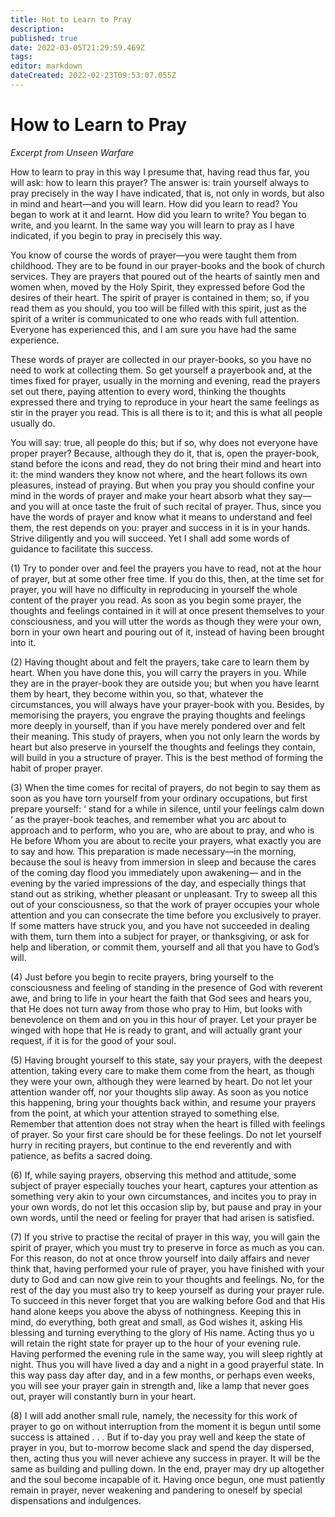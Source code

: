 ```yaml
---
title: Hot to Learn to Pray
description: 
published: true
date: 2022-03-05T21:29:59.469Z
tags: 
editor: markdown
dateCreated: 2022-02-23T09:53:07.055Z
---
```


# How to Learn to Pray


*Excerpt from Unseen Warfare*

How to learn to pray in this way I presume that, having read thus far, you will ask: how to learn this prayer? The answer is: train yourself always to pray precisely in the way I have indicated, that is, not only in words, but also in mind and heart—and you will learn. How did you learn to read? You began to work at it and learnt. How did you learn to write? You began to write, and you learnt. In the same way you will learn to pray as I have indicated, if you begin to pray in precisely this way.

You know of course the words of prayer—you were taught them from childhood. They are to be found in our prayer-books and the book of church services. They are prayers that poured out of the hearts of saintly men and women when, moved by the Holy Spirit, they expressed before God the desires of their heart. The spirit of prayer is contained in them; so, if you read them as you should, you too will be filled with this spirit, just as the spirit of a writer is communicated to one who reads with full attention. Everyone has experienced this, and I am sure you have had the same experience.

These words of prayer are collected in our prayer-books, so you have no need to work at collecting them. So get yourself a prayerbook and, at the times fixed for prayer, usually in the morning and evening, read the prayers set out there, paying attention to every word, thinking the thoughts expressed there and trying to reproduce in your heart the same feelings as stir in the prayer you read. This is all there is to it; and this is what all people usually do.

You will say: true, all people do this; but if so, why does not everyone have proper prayer? Because, although they do it, that is, open the prayer-book, stand before the icons and read, they do not bring their mind and heart into it: the mind wanders they know not where, and the heart follows its own pleasures, instead of praying. But when you pray you should confine your mind in the words of prayer and make your heart absorb what they say—and you will at once taste the fruit of such recital of prayer. Thus, since you have the words of prayer and know what it means to understand and feel them, the rest depends on you: prayer and success in it is in your hands. Strive diligently and you will succeed. Yet I shall add some words of guidance to facilitate this success.

(1) Try to ponder over and feel the prayers you have to read, not at the hour of prayer, but at some other free time. If you do this, then, at the time set for prayer, you will have no difficulty in reproducing in yourself the whole content of the prayer you read. As soon as you begin some prayer, the thoughts and feelings contained in it will at once present themselves to your consciousness, and you will utter the words as though they were your own, born in your own heart and pouring out of it, instead of having been brought into it.

(2) Having thought about and felt the prayers, take care to learn them by heart. When you have done this, you will carry the prayers in you. While they are in the prayer-book they are outside you; but when you have learnt them by heart, they become within you, so that, whatever the circumstances, you will always have your prayer-book with you. Besides, by memorising the prayers, you engrave the praying thoughts and feelings more deeply in yourself, than if you have merely pondered over and felt their meaning. This study of prayers, when you not only learn the words by heart but also preserve in yourself the thoughts and feelings they contain, will build in you a structure of prayer. This is the best method of forming the habit of proper prayer.

(3) When the time comes for recital of prayers, do not begin to say them as soon as you have torn yourself from your ordinary occupations, but first prepare yourself: ‘ stand for a while in silence, until your feelings calm down ‘ as the prayer-book teaches, and remember what you arc about to approach and to perform, who you are, who are about to pray, and who is He before Whom you are about to recite your prayers, what exactly you are to say and how. This preparation is made necessary—in the morning, because the soul is heavy from immersion in sleep and because the cares of the coming day flood you immediately upon awakening— and in the evening by the varied impressions of the day, and especially things that stand out as striking, whether pleasant or unpleasant. Try to sweep all this out of your consciousness, so that the work of prayer occupies your whole attention and you can consecrate the time before you exclusively to prayer. If some matters have struck you, and you have not succeeded in dealing with them, turn them into a subject for prayer, or thanksgiving, or ask for help and liberation, or commit them, yourself and all that you have to God’s will.

(4) Just before you begin to recite prayers, bring yourself to the consciousness and feeling of standing in the presence of God with reverent awe, and bring to life in your heart the faith that God sees and hears you, that He does not turn away from those who pray to Him, but looks with benevolence on them and on you in this hour of prayer. Let your prayer be winged with hope that He is ready to grant, and will actually grant your request, if it is for the good of your soul.

(5) Having brought yourself to this state, say your prayers, with the deepest attention, taking every care to make them come from the heart, as though they were your own, although they were learned by heart. Do not let your attention wander off, nor your thoughts slip away. As soon as you notice this happening, bring your thoughts back within, and resume your prayers from the point, at which your attention strayed to something else. Remember that attention does not stray when the heart is filled with feelings of prayer. So your first care should be for these feelings. Do not let yourself hurry in reciting prayers, but continue to the end reverently and with patience, as befits a sacred doing.

(6) If, while saying prayers, observing this method and attitude, some subject of prayer especially touches your heart, captures your attention as something very akin to your own circumstances, and incites you to pray in your own words, do not let this occasion slip by, but pause and pray in your own words, until the need or feeling for prayer that had arisen is satisfied.

(7) If you strive to practise the recital of prayer in this way, you will gain the spirit of prayer, which you must try to preserve in force as much as you can. For this reason, do not at once throw yourself into daily affairs and never think that, having performed your rule of prayer, you have finished with your duty to God and can now give rein to your thoughts and feelings. No, for the rest of the day you must also try to keep yourself as during your prayer rule. To succeed in this never forget that you are walking before God and that His hand alone keeps you above the abyss of nothingness. Keeping this in mind, do everything, both great and small, as God wishes it, asking His blessing and turning everything to the glory of His name. Acting thus yo u will retain the right state for prayer up to the hour of your evening rule. Having performed the evening rule in the same way, you will sleep rightly at night. Thus you will have lived a day and a night in a good prayerful state. In this way pass day after day, and in a few months, or perhaps even weeks, you will see your prayer gain in strength and, like a lamp that never goes out, prayer will constantly burn in your heart.

(8) I will add another small rule, namely, the necessity for this work of prayer to go on without interruption from the moment it is begun until some success is attained . . . But if to-day you pray well and keep the state of prayer in you, but to-morrow become slack and spend the day dispersed, then, acting thus you will never achieve any success in prayer. It will be the same as building and pulling down. In the end, prayer may dry up altogether and the soul become incapable of it. Having once begun, one must patiently remain in prayer, never weakening and pandering to oneself by special dispensations and indulgences.